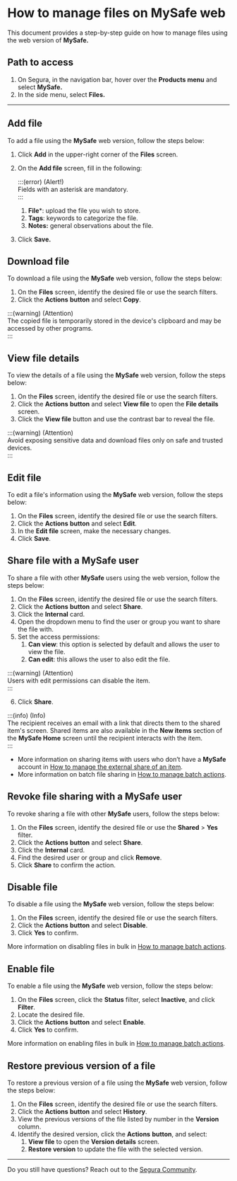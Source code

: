 # How to manage files on MySafe web



This document provides a step-by-step guide on how to manage files using the web version of **MySafe.**

## Path to access

1. On Segura, in the navigation bar, hover over the **Products menu** and select **MySafe.**  
2. In the side menu, select **Files.**
---
## Add file

To add a file using the **MySafe** web version, follow the steps below:

1. Click **Add** in the upper-right corner of the **Files** screen.   
2. On the **Add file** screen, fill in the following:

     :::(error) (Alert\!)  
	 Fields with an asterisk are mandatory.  
	 :::

    1. **File**\*: upload the file you wish to store.  
   2. **Tags**: keywords to categorize the file.  
   3. **Notes:** general observations about the file.

3. Click **Save.**  
   

## Download file

To download a file using the **MySafe** web version, follow the steps below:

1. On the **Files** screen, identify the desired file or use the search filters.  
2. Click the **Actions** **button** and select **Copy**.

:::(warning) (Attention)  
 The copied file is temporarily stored in the device's clipboard and may be accessed by other programs.  
 :::

## View file details

To view the details of a file using the **MySafe** web version, follow the steps below:

1. On the **Files** screen, identify the desired file or use the search filters.  
2. Click the **Actions** **button** and select **View file** to open the **File details** screen.  
3. Click the **View file** button and use the contrast bar to reveal the file.

:::(warning) (Attention)  
Avoid exposing sensitive data and download files only on safe and trusted devices.  
 :::

## Edit file

To edit a file's information using the **MySafe** web version, follow the steps below:

1. On the **Files** screen, identify the desired file or use the search filters.  
2. Click the **Actions** **button** and select **Edit**.  
3. In the **Edit file** screen, make the necessary changes.  
4. Click **Save**.

## Share file with a MySafe user

To share a file with other **MySafe** users using the web version, follow the steps below:

1. On the **Files** screen, identify the desired file or use the search filters.  
2. Click the **Actions** **button** and select **Share**.  
3. Click the **Internal** card.  
4. Open the dropdown menu to find the user or group you want to share the file with.  
5. Set the access permissions:  
   1. **Can view**: this option is selected by default and allows the user to view the file.  
   2. **Can edit**: this allows the user to also edit the file.

:::(warning) (Attention)  
 Users with edit permissions can disable the item.  
 :::

6. Click **Share**.

:::(info) (Info)  
The recipient receives an email with a link that directs them to the shared item's screen. Shared items are also available in the **New items** section of the **MySafe Home** screen until the recipient interacts with the item.  
 :::

* More information on sharing items with users who don’t have a **MySafe** account in [How to manage the external share of an item](/v4/docs/how-to-manage-the-external-share-of-an-item).
* More information on batch file sharing in [How to manage batch actions](/v4/docs/how-to-manage-batch-actions).

## Revoke file sharing with a MySafe user

To revoke sharing a file with other **MySafe** users, follow the steps below:

1. On the **Files** screen, identify the desired file or use the **Shared** \> **Yes** filter.  
2. Click the **Actions** **button** and select **Share**.  
3. Click the **Internal** card.  
4. Find the desired user or group and click **Remove**.  
5. Click **Share** to confirm the action.

## Disable file

To disable a file using the **MySafe** web version, follow the steps below:

1. On the **Files** screen, identify the desired file or use the search filters.  
2. Click the **Actions** **button** and select **Disable**.  
3. Click **Yes** to confirm.

More information on disabling files in bulk in [How to manage batch actions](/v4/docs/how-to-manage-batch-actions).

## Enable file

To enable a file using the **MySafe** web version, follow the steps below:

1. On the **Files** screen, click the **Status** filter, select **Inactive**, and click **Filter**.  
2. Locate the desired file.  
3. Click the **Actions** **button** and select **Enable**.  
4. Click **Yes** to confirm.

More information on enabling files in bulk in [How to manage batch actions](/v4/docs/how-to-manage-batch-actions).

## Restore previous version of a file

To restore a previous version of a file using the **MySafe** web version, follow the steps below:

1. On the **Files** screen, identify the desired file or use the search filters.  
2. Click the **Actions** **button** and select **History**.  
3. View the previous versions of the file listed by number in the **Version** column.  
4. Identify the desired version, click the **Actions** **button**, and select:  
   1. **View file** to open the **Version details** screen.  
   2. **Restore version** to update the file with the selected version.
---
Do you still have questions? Reach out to the [Segura Community](https://community.Segura.io/).
